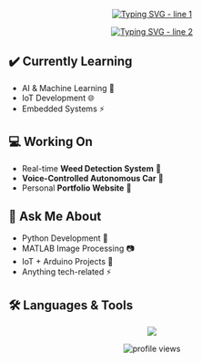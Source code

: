 <!-- Animated Typing Header with Sequential Lines -->
<p align="center">
  <!-- First line animation -->
  <a href="https://git.io/typing-svg">
    <img
      src="https://readme-typing-svg.herokuapp.com?size=34&duration=3500&pause=1500&color=00F0FF&center=true&vCenter=true&width=1000&lines=Hey%2C+I'm+Jillella+Raghunath+%F0%9F%91%8B"
      alt="Typing SVG - line 1"
    />
  </a>
</p>

<p align="center">
  <!-- Second line animation (delayed start) -->
  <a href="https://git.io/typing-svg">
    <img
      src="https://readme-typing-svg.herokuapp.com?size=24&duration=3200&pause=10000&color=00C3FF&center=true&vCenter=true&width=1000&lines=AI+%C2%B7+IoT+%C2%B7+Embedded+Systems+%C2%B7+Python+%C2%B7+MATLAB"
      alt="Typing SVG - line 2"
    />
  </a>
</p>

## ✔️ Currently Learning  
- AI & Machine Learning 🤖  
- IoT Development 🌐  
- Embedded Systems ⚡  

## 💻 Working On  
- Real-time **Weed Detection System** 🌱  
- **Voice-Controlled Autonomous Car** 🚗  
- Personal **Portfolio Website** 🌟  

## 💭 Ask Me About  
- Python Development 🐍  
- MATLAB Image Processing 📷  
- IoT + Arduino Projects 🔌  
- Anything tech-related ⚡  


## 🛠 Languages & Tools  
<p align="center">
  <img src="https://skillicons.dev/icons?i=python,matlab,html,css,arduino,git,github,mysql" />
</p>


<p align="center">
  <img src="https://komarev.com/ghpvc/?username=JILLELLARAGHUNATH&label=Visitors&color=0e75b6&style=flat" alt="profile views" />
</p>
